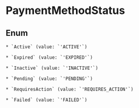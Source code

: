 # PaymentMethodStatus




## Enum


    * `Active` (value: `'ACTIVE'`)

    * `Expired` (value: `'EXPIRED'`)

    * `Inactive` (value: `'INACTIVE'`)

    * `Pending` (value: `'PENDING'`)

    * `RequiresAction` (value: `'REQUIRES_ACTION'`)

    * `Failed` (value: `'FAILED'`)


